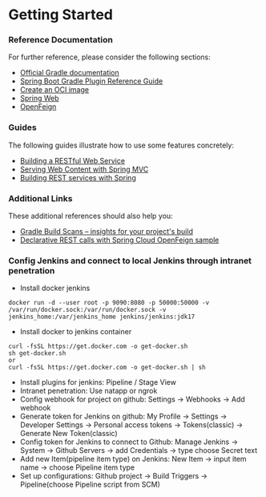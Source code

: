 # Getting Started

### Reference Documentation

For further reference, please consider the following sections:

* [Official Gradle documentation](https://docs.gradle.org)
* [Spring Boot Gradle Plugin Reference Guide](https://docs.spring.io/spring-boot/docs/3.0.3/gradle-plugin/reference/html/)
* [Create an OCI image](https://docs.spring.io/spring-boot/docs/3.0.3/gradle-plugin/reference/html/#build-image)
* [Spring Web](https://docs.spring.io/spring-boot/docs/3.0.3/reference/htmlsingle/#web)
* [OpenFeign](https://docs.spring.io/spring-cloud-openfeign/docs/current/reference/html/)

### Guides

The following guides illustrate how to use some features concretely:

* [Building a RESTful Web Service](https://spring.io/guides/gs/rest-service/)
* [Serving Web Content with Spring MVC](https://spring.io/guides/gs/serving-web-content/)
* [Building REST services with Spring](https://spring.io/guides/tutorials/rest/)

### Additional Links

These additional references should also help you:

* [Gradle Build Scans – insights for your project's build](https://scans.gradle.com#gradle)
* [Declarative REST calls with Spring Cloud OpenFeign sample](https://github.com/spring-cloud-samples/feign-eureka)

### Config Jenkins and connect to local Jenkins through intranet penetration
* Install docker jenkins
```shell
docker run -d --user root -p 9090:8080 -p 50000:50000 -v /var/run/docker.sock:/var/run/docker.sock -v jenkins_home:/var/jenkins_home jenkins/jenkins:jdk17
```
* Install docker to jenkins container
```shell
curl -fsSL https://get.docker.com -o get-docker.sh
sh get-docker.sh
or
curl -fsSL https://get.docker.com -o get-docker.sh | sh
```
* Install plugins for jenkins: Pipeline / Stage View
* Intranet penetration: Use natapp or ngrok
* Config webhook for project on github: Settings -> Webhooks -> Add webhook
* Generate token for Jenkins on github: My Profile -> Settings -> Developer Settings -> Personal access tokens -> Tokens(classic) -> Generate New Token(classic)
* Config token for Jenkins to connect to Github: Manage Jenkins -> System -> Github Servers -> add Credentials -> type choose Secret text
* Add new Item(pipeline item type) on Jenkins: New Item -> input item name -> choose Pipeline item type
* Set up configurations: Github project -> Build Triggers -> Pipeline(choose Pipeline script from SCM)
